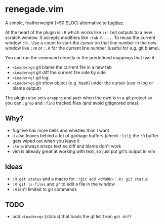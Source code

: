 # renegade.vim

A simple, featherweight (<50 SLOC) alternative to
[fugitive](https://github.com/tpope/vim-fugitive).

At the heart of the plugin is `:R` which works like `:r!`
but outputs to a new scratch window.
It accepts modifiers like `:tab R ...`. To reuse the current window `:R!`.
Use a count to start the cursor on that line number in the new window
like `:7R` or `:.R` for the current line number (useful for e.g. git blame).

You can run the command directly or the predefined mappings that use it:

- `<Leader>gb` git blame the current file in a new tab
- `<Leader>gd` git diff the current file side by side
- `<Leader>gl` git log
- `<Leader>go` git show object (e.g. hash) under the cursor
               (use in log or blame output)

The plugin also sets `grepprg` and `path` when the cwd is in a git project so
you can `:grep` and `:find` tracked files (and avoid gitignored ones).

## Why?

- fugitive has more bells and whistles than I want
- it also leaves behind a lot of garbage buffers (check `:ls!`);
  the `:R` buffer gets wiped out when you leave it
- `:term` always wraps text so diff and blame don't work
- vim is already great at working with text, so just put git's output in vim

## Ideas

- `:R git status` and a macro for `:!git add <cWORD>` `:.R! git status`
- `:R git ls-files` and `gf` to edit a file in the window
- `:R` isn't limited to git commands

## TODO

- add `<Leader>gs` (status) that loads the qf list from `git diff`
